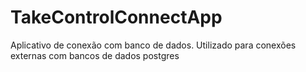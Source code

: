 # TakeControlConnectApp
Aplicativo de conexão com banco de dados. Utilizado para conexões externas com bancos de dados postgres
